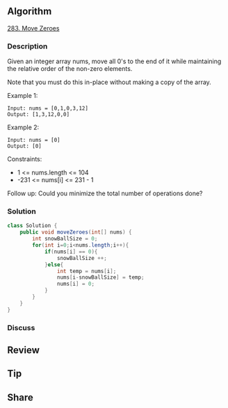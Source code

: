 ## Algorithm

[283. Move Zeroes](https://leetcode.com/problems/move-zeroes/)

### Description

Given an integer array nums, move all 0's to the end of it while maintaining the relative order of the non-zero elements.

Note that you must do this in-place without making a copy of the array.


Example 1:

```
Input: nums = [0,1,0,3,12]
Output: [1,3,12,0,0]
```

Example 2:

```
Input: nums = [0]
Output: [0]
```

Constraints:

- 1 <= nums.length <= 104
- -231 <= nums[i] <= 231 - 1


Follow up: Could you minimize the total number of operations done?

### Solution

```java
class Solution {
    public void moveZeroes(int[] nums) {
        int snowBallSize = 0;
        for(int i=0;i<nums.length;i++){
            if(nums[i] == 0){
                snowBallSize ++;
            }else{
                int temp = nums[i];
                nums[i-snowBallSize] = temp;
                nums[i] = 0;
            }
        }
    }
}
```

### Discuss

## Review


## Tip


## Share
